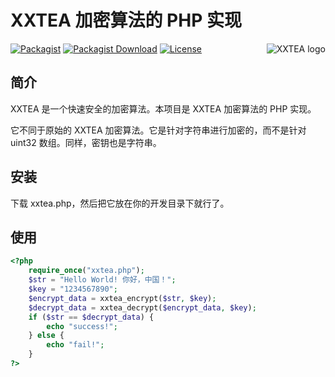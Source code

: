 # XXTEA 加密算法的 PHP 实现

<a href="https://github.com/xxtea/">
    <img src="https://avatars1.githubusercontent.com/u/6683159?v=3&s=86" alt="XXTEA logo" title="XXTEA" align="right" />
</a>

[![Packagist](https://img.shields.io/packagist/v/xxtea/xxtea.svg)](https://packagist.org/packages/xxtea/xxtea)
[![Packagist Download](https://img.shields.io/packagist/dm/xxtea/xxtea.svg)](https://packagist.org/packages/xxtea/xxtea)
[![License](https://img.shields.io/packagist/l/xxtea/xxtea.svg)](https://packagist.org/packages/xxtea/xxtea)

## 简介

XXTEA 是一个快速安全的加密算法。本项目是 XXTEA 加密算法的 PHP 实现。

它不同于原始的 XXTEA 加密算法。它是针对字符串进行加密的，而不是针对 uint32 数组。同样，密钥也是字符串。

## 安装

下载 xxtea.php，然后把它放在你的开发目录下就行了。

## 使用

```php
<?php
    require_once("xxtea.php");
    $str = "Hello World! 你好，中国！";
    $key = "1234567890";
    $encrypt_data = xxtea_encrypt($str, $key);
    $decrypt_data = xxtea_decrypt($encrypt_data, $key);
    if ($str == $decrypt_data) {
        echo "success!";
    } else {
        echo "fail!";
    }
?>
```
